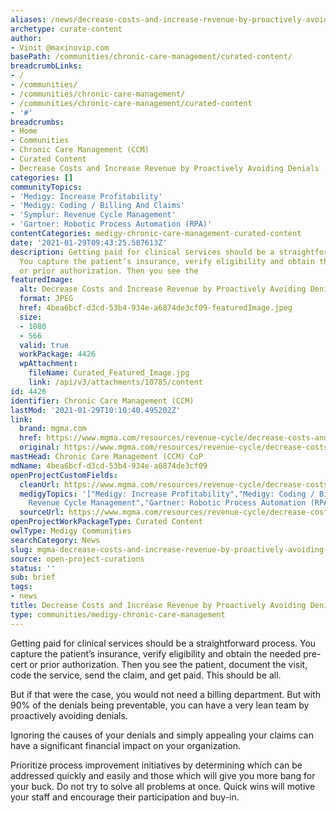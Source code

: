 ```yaml
---
aliases: /news/decrease-costs-and-increase-revenue-by-proactively-avoiding-denials
archetype: curate-content
author:
- Vinit @maxinovip.com
basePath: /communities/chronic-care-management/curated-content/
breadcrumbLinks:
- /
- /communities/
- /communities/chronic-care-management/
- /communities/chronic-care-management/curated-content
- '#'
breadcrumbs:
- Home
- Communities
- Chronic Care Management (CCM)
- Curated Content
- Decrease Costs and Increase Revenue by Proactively Avoiding Denials
categories: []
communityTopics:
- 'Medigy: Increase Profitability'
- 'Medigy: Coding / Billing And Claims'
- 'Symplur: Revenue Cycle Management'
- 'Gartner: Robotic Process Automation (RPA)'
contentCategories: medigy-chronic-care-management-curated-content
date: '2021-01-29T09:43:25.587613Z'
description: Getting paid for clinical services should be a straightforward process.
  You capture the patient’s insurance, verify eligibility and obtain the needed pre-cert
  or prior authorization. Then you see the
featuredImage:
  alt: Decrease Costs and Increase Revenue by Proactively Avoiding Denials
  format: JPEG
  href: 4bea6bcf-d3cd-53b4-934e-a6874de3cf09-featuredImage.jpeg
  size:
  - 1080
  - 566
  valid: true
  workPackage: 4426
  wpAttachment:
    fileName: Curated_Featured_Image.jpg
    link: /api/v3/attachments/10785/content
id: 4426
identifier: Chronic Care Management (CCM)
lastMod: '2021-01-29T10:10:40.495202Z'
link:
  brand: mgma.com
  href: https://www.mgma.com/resources/revenue-cycle/decrease-costs-and-increase-revenue-by-proactively
  original: https://www.mgma.com/resources/revenue-cycle/decrease-costs-and-increase-revenue-by-proactively
mastHead: Chronic Care Management (CCM) CoP
mdName: 4bea6bcf-d3cd-53b4-934e-a6874de3cf09
openProjectCustomFields:
  cleanUrl: https://www.mgma.com/resources/revenue-cycle/decrease-costs-and-increase-revenue-by-proactively
  medigyTopics: '["Medigy: Increase Profitability","Medigy: Coding / Billing And Claims","Symplur:
    Revenue Cycle Management","Gartner: Robotic Process Automation (RPA)"]'
  sourceUrl: https://www.mgma.com/resources/revenue-cycle/decrease-costs-and-increase-revenue-by-proactively
openProjectWorkPackageType: Curated Content
owlType: Medigy Communities
searchCategory: News
slug: mgma-decrease-costs-and-increase-revenue-by-proactively-avoiding-denials
source: open-project-curations
status: ''
sub: brief
tags:
- news
title: Decrease Costs and Increase Revenue by Proactively Avoiding Denials
type: communities/medigy-chronic-care-management
---
```


<p>Getting paid for clinical services should be a straightforward process. You capture the patient’s insurance, verify eligibility and obtain the needed pre-cert or prior authorization. Then you see the patient, document the visit, code the service, send the claim, and get paid. This should be all.</p><p>But if that were the case, you would not need a billing department. But with 90% of the denials being preventable, you can have a very lean team by proactively avoiding denials.</p><p>Ignoring the causes of your denials and simply appealing your claims can have a significant financial impact on your organization.</p><p>Prioritize process improvement initiatives by determining which can be addressed quickly and easily and those which will give you more bang for your buck. Do not try to solve all problems at once. Quick wins will motive your staff and encourage their participation and buy-in.</p>